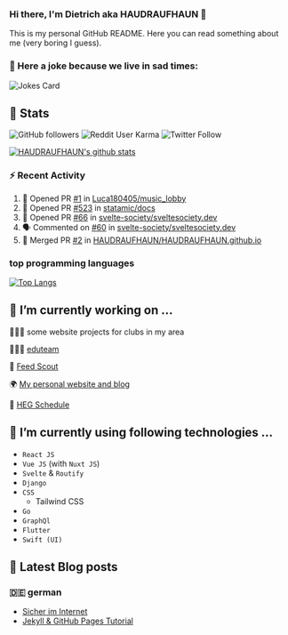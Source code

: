 ### Hi there, I'm Dietrich aka HAUDRAUFHAUN 👋

This is my personal GitHub README. Here you can read something about me (very boring I guess).

### 🤡 Here a joke because we live in sad times:
![Jokes Card](https://readme-jokes.vercel.app/api)

## :rocket: Stats

 ![GitHub followers](https://img.shields.io/github/followers/HAUDRAUFHAUN?label=GitHub-Followers&logo=GitHub&style=for-the-badge) ![Reddit User Karma](https://img.shields.io/reddit/user-karma/combined/haudraufhaun?logo=reddit&style=for-the-badge) ![Twitter Follow](https://img.shields.io/twitter/follow/haudraufhaun1?color=%231da1f2&logo=twitter&logoColor=%231da1f2&style=for-the-badge)
  
[![HAUDRAUFHAUN's github stats](https://github-readme-stats.vercel.app/api?username=HAUDRAUFHAUN&show_icons=true&theme=dracula&hide_border=true)](https://github.com/anuraghazra/github-readme-stats)

### ⚡ Recent Activity

<!--START_SECTION:activity-->
1. 💪 Opened PR [#1](https://github.com/Luca180405/music_lobby/pull/1) in [Luca180405/music_lobby](https://github.com/Luca180405/music_lobby)
2. 💪 Opened PR [#523](https://github.com/statamic/docs/pull/523) in [statamic/docs](https://github.com/statamic/docs)
3. 💪 Opened PR [#66](https://github.com/svelte-society/sveltesociety.dev/pull/66) in [svelte-society/sveltesociety.dev](https://github.com/svelte-society/sveltesociety.dev)
4. 🗣 Commented on [#60](https://github.com/svelte-society/sveltesociety.dev/issues/60) in [svelte-society/sveltesociety.dev](https://github.com/svelte-society/sveltesociety.dev)
5. 🎉 Merged PR [#2](https://github.com/HAUDRAUFHAUN/HAUDRAUFHAUN.github.io/pull/2) in [HAUDRAUFHAUN/HAUDRAUFHAUN.github.io](https://github.com/HAUDRAUFHAUN/HAUDRAUFHAUN.github.io)
<!--END_SECTION:activity-->

### top programming languages
[![Top Langs](https://github-readme-stats.vercel.app/api/top-langs/?username=HAUDRAUFHAUN&theme=dracula&hide_border=true)](https://github.com/anuraghazra/github-readme-stats)

## 🔭 I’m currently working on ...

👨🏻‍💼 some website projects for clubs in my area

👨🏻‍🏫 <a href="https://github.com/HAUDRAUFHAUN/eduteam">eduteam</a>

📰 [Feed Scout](https://github.com/HAUDRAUFHAUN/feed-scout)

🌍 <a href="https://haudraufhauns.vercel.app/">My personal website and blog</a>

🏫 [HEG Schedule](https://github.com/HAUDRAUFHAUN/HEG-Schedule)


## 🌱 I’m currently using following technologies ...

- `React JS` 
- `Vue JS` (with `Nuxt JS`)
- `Svelte` & `Routify`
- `Django`
- `CSS`
  - Tailwind CSS
- `Go`
- `GraphQl`
- `Flutter`
- `Swift (UI)`

## 📕 Latest Blog posts 

### 🇩🇪 german

<!-- BLOG-POST-LIST:START -->
- [Sicher im Internet](https://haudraufhauns.vercel.app/blog/sicher-im-internet)
- [Jekyll &amp; GitHub Pages Tutorial](https://haudraufhauns.vercel.app/blog/jekyll-tutorial/)
